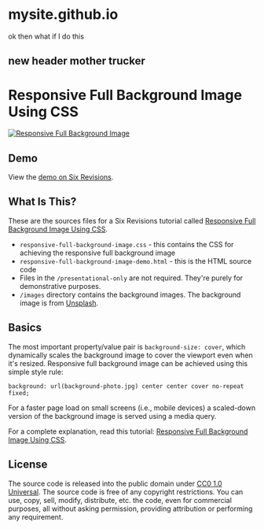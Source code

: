 # mysite.github.io
ok then what if I do this
## new header mother trucker
# Responsive Full Background Image Using CSS
[![Responsive Full Background Image](http://cdn.sixrevisions.com/0431-02_responsive_background_demo_ss.jpg)](http://sixrevisions.com/css/responsive-background-image/)

## Demo
View the [demo on Six Revisions](http://cdn.sixrevisions.com/0431-01_responsive_background_image_demo/responsive-full-background-image-demo.html).

## What Is This?
These are the sources files for a Six Revisions tutorial called [Responsive Full Background Image Using CSS](http://sixrevisions.com/css/responsive-background-image/).

* `responsive-full-background-image.css` - this contains the CSS for achieving the responsive full background image
* `responsive-full-background-image-demo.html` - this is the HTML source code
* Files in the `/presentational-only` are not required. They're purely for demonstrative purposes.
* `/images` directory contains the background images. The background image is from [Unsplash](http://unsplash.com/).

## Basics
The most important property/value pair is `background-size: cover`, which dynamically scales the background image to cover the viewport even when it's resized. Responsive full background image can be achieved using this simple style rule:

```
background: url(background-photo.jpg) center center cover no-repeat fixed;
```

For a faster page load on small screens (i.e., mobile devices) a scaled-down version of the background image is served using a media query.

For a complete explanation, read this tutorial: [Responsive Full Background Image Using CSS](http://sixrevisions.com/css/responsive-background-image/).

## License
The source code is released into the public domain under [CC0 1.0 Universal](https://github.com/sixrevisions/responsive-full-background-image/blob/master/LICENSE). The source code is free of any copyright restrictions. You can use, copy, sell, modify, distribute, etc. the code, even for commercial purposes, all without asking permission, providing attribution or performing any requirement.

